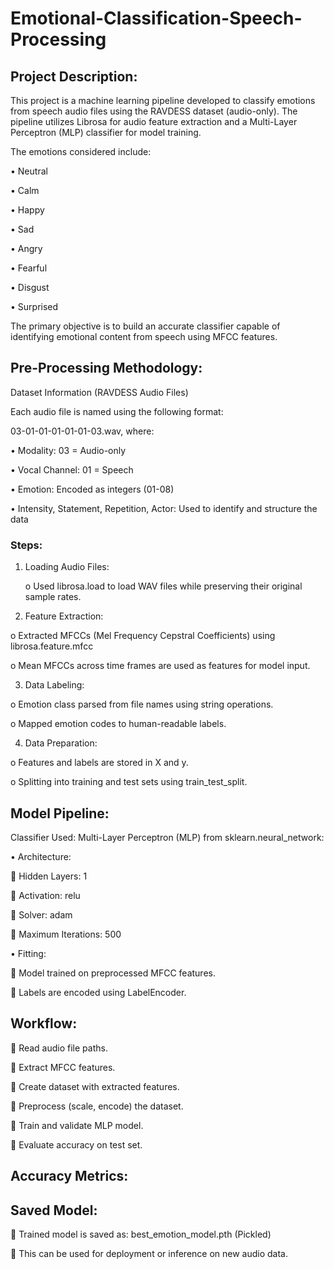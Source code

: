 # Emotional-Classification-Speech-Processing

## Project Description:
This project is a machine learning pipeline developed to classify emotions from speech audio files using the RAVDESS dataset (audio-only). The pipeline utilizes Librosa for audio feature extraction and a Multi-Layer Perceptron (MLP) classifier for model training.

The emotions considered include:

•	Neutral

•	Calm

•	Happy

•	Sad

•	Angry

•	Fearful

•	Disgust

•	Surprised

The primary objective is to build an accurate classifier capable of identifying emotional content from speech using MFCC features.

## Pre-Processing Methodology:

Dataset Information (RAVDESS Audio Files)

Each audio file is named using the following format:

03-01-01-01-01-01-03.wav, where:

•	Modality: 03 = Audio-only

•	Vocal Channel: 01 = Speech

•	Emotion: Encoded as integers (01-08)

•	Intensity, Statement, Repetition, Actor: Used to identify and structure the data

### Steps:

1.	Loading Audio Files:
   
     o	Used librosa.load to load WAV files while preserving their original sample rates.

2.	Feature Extraction:
   
   o	Extracted MFCCs (Mel Frequency Cepstral Coefficients) using librosa.feature.mfcc

   o	Mean MFCCs across time frames are used as features for model input.

3.	Data Labeling:
   
   o	Emotion class parsed from file names using string operations.

   o	Mapped emotion codes to human-readable labels.

4.	Data Preparation:
   
   o	Features and labels are stored in X and y.

   o	Splitting into training and test sets using train_test_split.


## Model Pipeline:

Classifier Used:
Multi-Layer Perceptron (MLP) from sklearn.neural_network:

•	Architecture:

	Hidden Layers: 1

	Activation: relu

	Solver: adam

	Maximum Iterations: 500

•	Fitting:

	Model trained on preprocessed MFCC features.

	Labels are encoded using LabelEncoder.


## Workflow:

	Read audio file paths.

	Extract MFCC features.

	Create dataset with extracted features.

	Preprocess (scale, encode) the dataset.

	Train and validate MLP model.

	Evaluate accuracy on test set.



## Accuracy Metrics:

## Saved Model:

	Trained model is saved as: best_emotion_model.pth (Pickled)

	This can be used for deployment or inference on new audio data.
